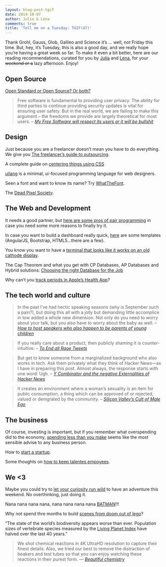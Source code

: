 ```yaml
---
layout: blog-post-tgif
date: 2014-10-07
author: Julia & Lena
comments: true
title: 'Tell me on a Tuesday: TGIF(47)'
---
```


Thank Grohl, Gauss, Glob, Galileo and Science it’s … well, not Friday this time. But, hey, it’s Tuesday, this is also a good day, and we really hope you’re having a great week so far. To make it even a bit better, here are our reading recommendations, curated for you by [Julia](http://twitter.com/juschm) and [Lena](http://twitter.com/lrnrd), for your <del>weekend or a</del> lazy afternoon. Enjoy!

## Open Source

[Open Standard or Open Source? Or both?](http://www.youtube.com/watch?v=CNPNpBQuh40)

> Free software is fundamental to providing user privacy. The ability for third parties to continue providing security updates is vital for ensuring user safety. But in the real world, we are failing to make this argument – the freedoms we provide are largely theoretical for most users. <cite>– [My Free Software will respect its users or it will be bullshit](http://mjg59.dreamwidth.org/32686.html)</cite>

## Design

Just because you are a freelancer doesn’t mean you have to do everything. We give you [The freelancer’s guide to outsourcing](http://www.webdesignerdepot.com/2014/09/the-freelancers-guide-to-outsourcing/).

A complete guide on [centering things using CSS](http://css-tricks.com/centering-css-complete-guide/)

[uilang](http://blog.hood.ie/2014/10/tgif-47/uilang.com) is a minimal, ui-focused programming language for web designers.

Seen a font and want to know its name? Try [WhatTheFont](https://www.myfonts.com/WhatTheFont/?).

The [Dead Pixel Society](http://thedeadpixelsociety.net/).

## The Web and Development

It needs a good partner, but [here are some pros of pair programming](https://medium.com/web-design-and-development/the-power-of-pair-programming-vulcan-mind-melding-fa4718130bfe) in case you need some more reasons to finally try it.

In case you want to build a dashboard really quick, [here](http://www.bypeople.com/css-dashboard/) are some templates (AngularJS, Bootstrap, HTML5…there are a few).

You know you want to have a [terminal that looks like it works on an old cathode display](https://github.com/Swordfish90/cool-retro-term).

The Cap Theorem and what you get with CP Databases, AP Databases and Hybrid solutions: [Choosing the right Database for the Job](http://blog.andyet.com/2014/10/01/right-database)

Why can’t you [track periods in Apple’s Health App](http://ntlk.net/2014/09/26/why-cant-you-track-periods-in-apples-health-app/)?

## The tech world and culture

> In the past I’ve had hectic speaking seasons (why is September such a pain?), but doing this all with a jolly but demanding little accomplice in tow added a whole new dimension. Not only do you need to worry about your talk, but you also have to worry about the baby as well. <cite>– [How to host speakers who also happen to be parents of young children](https://medium.com/@bougie/how-to-host-speakers-who-also-happen-to-be-parents-of-young-children-41fa98bd3ae7)</cite>

> If you really care about a product, then publicly shaming it is counter-intuitive. <cite>– [To End all Rage Tweets](http://www.ableparris.com/words/to-end-all-rage-tweets/)</cite>

> But get to know someone from a marginalized background who also works in tech. Ask them privately what they think of Hacker News—as I have in preparing this post. Almost always, the response starts with one word: Ugh. <cite>– [Y Combinator and the negative Externalities of Hacker News](http://danilocampos.com/2014/09/y-combinator-and-the-negative-externalities-of-hacker-news/)</cite>

> It creates an environment where a woman’s sexuality is an item for public consumption, a thing which can be approved of or rejected, valued or denigrated by the community. <cite>– [Silicon Valley’s Cult of Male Ego](http://modelviewculture.com/pieces/silicon-valley-s-cult-of-male-ego)</cite>

## The business

Of course, investing is important, but if you remember what overspending did to the economy, [spending less than you make](http://austinkleon.com/2013/08/01/keep-your-overhead-low/) seems like the most sensible advise to any business person.

How to [start a startup](http://startupclass.samaltman.com/courses/lec03/).

Some thoughts on [how to keep talentes empoyees](http://java.dzone.com/articles/keeping-talented-employees).

## We <3

Maybe you could try to [let your curiosity run wild](http://bethevibe.co/home/how-to-have-adventures-be-curious) to have an adventure this weekend. No overthinking, just doing it.

Nana nana nana nana, nana nana nana nana [BATMAN](http://www.youtube.com/watch?v=yFfjUMinFPk)!!!

Why not spend thre months to build [scenes from doom out of lego](http://www.youtube.com/watch?v=gbSa6vLH6xk)?

“The state of the world’s biodiversity appears worse than ever. Population sizes of vertebrate species measured by the [Living Planet Index](http://wwf.panda.org/about_our_earth/all_publications/living_planet_report/living_planet_index2/) have halved over the last 40 years.”

> We shot chemical reactions in 4K UltraHD resolution to capture their finest details. Also, we tried our best to remove the distraction of beakers and test tubes so that you can enjoy watching these reactions in their purest form. <cite>— [Beautiful chemistry](http://beautifulchemistry.net/)</cite>

